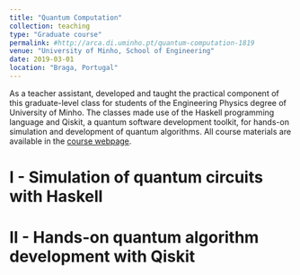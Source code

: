 ```yaml
---
title: "Quantum Computation"
collection: teaching
type: "Graduate course"
permalink: #http://arca.di.uminho.pt/quantum-computation-1819
venue: "University of Minho, School of Engineering"
date: 2019-03-01
location: "Braga, Portugal"
---
```


As a teacher assistant, developed and taught the practical component of this graduate-level class for students of the Engineering Physics degree of University of Minho. The classes made use of the Haskell programming language and Qiskit, a quantum software development toolkit, for hands-on simulation and development of quantum algorithms. All course materials are available in the [course webpage](http://arca.di.uminho.pt/quantum-computation-1819/).

I - Simulation of quantum circuits with Haskell
======


II - Hands-on quantum algorithm development with Qiskit
======

